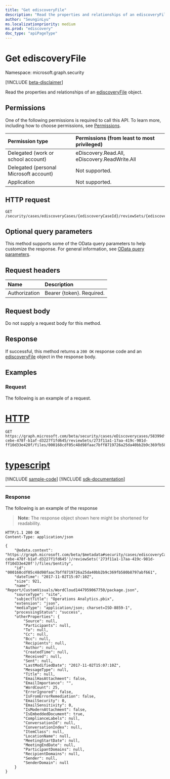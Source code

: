 ```yaml
---
title: "Get ediscoveryFile"
description: "Read the properties and relationships of an ediscoveryFile object."
author: "SeunginLyu"
ms.localizationpriority: medium
ms.prod: "ediscovery"
doc_type: "apiPageType"
---
```


# Get ediscoveryFile
Namespace: microsoft.graph.security

[!INCLUDE [beta-disclaimer](../../includes/beta-disclaimer.md)]

Read the properties and relationships of an [ediscoveryFile](../resources/security-ediscoveryfile.md) object.

## Permissions
One of the following permissions is required to call this API. To learn more, including how to choose permissions, see [Permissions](/graph/permissions-reference).

|Permission type|Permissions (from least to most privileged)|
|:---|:---|
|Delegated (work or school account)|eDiscovery.Read.All, eDiscovery.ReadWrite.All|
|Delegated (personal Microsoft account)|Not supported.|
|Application|Not supported.|

## HTTP request

<!-- {
  "blockType": "ignored"
}
-->
``` http
GET /security/cases/ediscoveryCases/{ediscoveryCaseId}/reviewSets/{ediscoveryReviewSetId}/files/{ediscoveryFileId}
```

## Optional query parameters
This method supports some of the OData query parameters to help customize the response. For general information, see [OData query parameters](/graph/query-parameters).

## Request headers
|Name|Description|
|:---|:---|
|Authorization|Bearer {token}. Required.|

## Request body
Do not supply a request body for this method.

## Response

If successful, this method returns a `200 OK` response code and an [ediscoveryFile](../resources/security-ediscoveryfile.md) object in the response body.

## Examples

### Request
The following is an example of a request.

# [HTTP](#tab/http)
<!-- {
  "blockType": "request",
  "name": "get_ediscoveryfile"
}
-->
``` http
GET https://graph.microsoft.com/beta/security/cases/eDiscoverycases/58399dff-cebe-478f-b1af-d3227f1fd645/reviewSets/273f11a1-17aa-419c-981d-ff10d33e420f/files/000168cdf05c48d98faac7bff8719726a25da40bb2b9c369fb580b8797abf661
```

# [typescript](#tab/typescript)
[!INCLUDE [sample-code](../includes/snippets/typescript/get-ediscoveryfile-typescript-snippets.md)]
[!INCLUDE [sdk-documentation](../includes/snippets/snippets-sdk-documentation-link.md)]

---



### Response
The following is an example of the response
>**Note:** The response object shown here might be shortened for readability.
<!-- {
  "blockType": "response",
  "truncated": true,
  "@odata.type": "microsoft.graph.security.ediscoveryFile"
}
-->
``` http
HTTP/1.1 200 OK
Content-Type: application/json

{
    "@odata.context": "https://graph.microsoft.com/beta/$metadata#security/cases/ediscoveryCases('58399dff-cebe-478f-b1af-d3227f1fd645')/reviewSets('273f11a1-17aa-419c-981d-ff10d33e420f')/files/$entity",
    "id": "000168cdf05c48d98faac7bff8719726a25da40bb2b9c369fb580b8797abf661",
    "dateTime": "2017-11-02T15:07:10Z",
    "size": 921,
    "name": "Report/CustomVisuals/WordCloud1447959067750/package.json",
    "sourceType": "site",
    "subjectTitle": "Operations Analytics.pbix",
    "extension": "json",
    "mediaType": "application/json; charset=ISO-8859-1",
    "processingStatus": "success",
    "otherProperties": {
        "Source": null,
        "Participants": null,
        "To": null,
        "Cc": null,
        "Bcc": null,
        "Recipients": null,
        "Author": null,
        "CreatedTime": null,
        "Received": null,
        "Sent": null,
        "LastModifiedDate": "2017-11-02T15:07:10Z",
        "MessageType": null,
        "Title": null,
        "EmailHasAttachment": false,
        "EmailImportance": "",
        "WordCount": 25,
        "ErrorIgnored": false,
        "IsFromErrorRemediation": false,
        "EmailSecurity": 0,
        "EmailSensitivity": 0,
        "IsModernAttachment": false,
        "IsEmbeddedDocument": true,
        "ComplianceLabels": null,
        "ConversationId": null,
        "ConversationIndex": null,
        "ItemClass": null,
        "LocationName": null,
        "MeetingStartDate": null,
        "MeetingEndDate": null,
        "ParticipantDomains": null,
        "RecipientDomains": null,
        "Sender": null,
        "SenderDomain": null
    }
}
```


